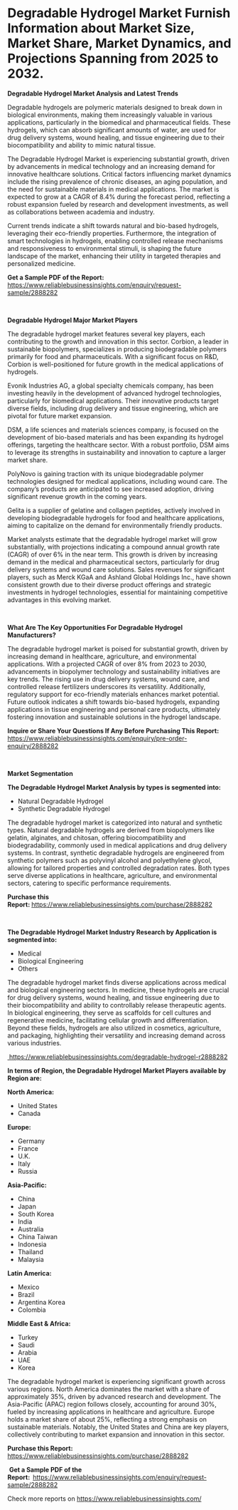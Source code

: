 <p><h1>Degradable Hydrogel Market Furnish Information about Market Size, Market Share, Market Dynamics, and Projections Spanning from 2025 to 2032.</h1></p><p><strong>Degradable Hydrogel Market Analysis and Latest Trends</strong></p>
<p><p>Degradable hydrogels are polymeric materials designed to break down in biological environments, making them increasingly valuable in various applications, particularly in the biomedical and pharmaceutical fields. These hydrogels, which can absorb significant amounts of water, are used for drug delivery systems, wound healing, and tissue engineering due to their biocompatibility and ability to mimic natural tissue.</p><p>The Degradable Hydrogel Market is experiencing substantial growth, driven by advancements in medical technology and an increasing demand for innovative healthcare solutions. Critical factors influencing market dynamics include the rising prevalence of chronic diseases, an aging population, and the need for sustainable materials in medical applications. The market is expected to grow at a CAGR of 8.4% during the forecast period, reflecting a robust expansion fueled by research and development investments, as well as collaborations between academia and industry.</p><p>Current trends indicate a shift towards natural and bio-based hydrogels, leveraging their eco-friendly properties. Furthermore, the integration of smart technologies in hydrogels, enabling controlled release mechanisms and responsiveness to environmental stimuli, is shaping the future landscape of the market, enhancing their utility in targeted therapies and personalized medicine.</p></p>
<p><strong>Get a Sample PDF of the Report:&nbsp;</strong> <a href="https://www.reliablebusinessinsights.com/enquiry/request-sample/2888282?utm_campaign=3273&utm_medium=2&utm_source=Github&utm_content=ia&utm_term=14032025&utm_id=degradable-hydrogel">https://www.reliablebusinessinsights.com/enquiry/request-sample/2888282</a></p>
<p>&nbsp;</p>
<p><strong>Degradable Hydrogel Major Market Players</strong></p>
<p><p>The degradable hydrogel market features several key players, each contributing to the growth and innovation in this sector. Corbion, a leader in sustainable biopolymers, specializes in producing biodegradable polymers primarily for food and pharmaceuticals. With a significant focus on R&D, Corbion is well-positioned for future growth in the medical applications of hydrogels.</p><p>Evonik Industries AG, a global specialty chemicals company, has been investing heavily in the development of advanced hydrogel technologies, particularly for biomedical applications. Their innovative products target diverse fields, including drug delivery and tissue engineering, which are pivotal for future market expansion. </p><p>DSM, a life sciences and materials sciences company, is focused on the development of bio-based materials and has been expanding its hydrogel offerings, targeting the healthcare sector. With a robust portfolio, DSM aims to leverage its strengths in sustainability and innovation to capture a larger market share.</p><p>PolyNovo is gaining traction with its unique biodegradable polymer technologies designed for medical applications, including wound care. The company’s products are anticipated to see increased adoption, driving significant revenue growth in the coming years.</p><p>Gelita is a supplier of gelatine and collagen peptides, actively involved in developing biodegradable hydrogels for food and healthcare applications, aiming to capitalize on the demand for environmentally friendly products.</p><p>Market analysts estimate that the degradable hydrogel market will grow substantially, with projections indicating a compound annual growth rate (CAGR) of over 6% in the near term. This growth is driven by increasing demand in the medical and pharmaceutical sectors, particularly for drug delivery systems and wound care solutions. Sales revenues for significant players, such as Merck KGaA and Ashland Global Holdings Inc., have shown consistent growth due to their diverse product offerings and strategic investments in hydrogel technologies, essential for maintaining competitive advantages in this evolving market.</p></p>
<p>&nbsp;</p>
<p><strong>What Are The Key Opportunities For Degradable Hydrogel Manufacturers?</strong></p>
<p><p>The degradable hydrogel market is poised for substantial growth, driven by increasing demand in healthcare, agriculture, and environmental applications. With a projected CAGR of over 8% from 2023 to 2030, advancements in biopolymer technology and sustainability initiatives are key trends. The rising use in drug delivery systems, wound care, and controlled release fertilizers underscores its versatility. Additionally, regulatory support for eco-friendly materials enhances market potential. Future outlook indicates a shift towards bio-based hydrogels, expanding applications in tissue engineering and personal care products, ultimately fostering innovation and sustainable solutions in the hydrogel landscape.</p></p>
<p><strong>Inquire or Share Your Questions If Any Before Purchasing This Report:</strong> <a href="https://www.reliablebusinessinsights.com/enquiry/pre-order-enquiry/2888282?utm_campaign=3273&utm_medium=2&utm_source=Github&utm_content=ia&utm_term=14032025&utm_id=degradable-hydrogel">https://www.reliablebusinessinsights.com/enquiry/pre-order-enquiry/2888282</a></p>
<p>&nbsp;</p>
<p><strong>Market Segmentation</strong></p>
<p><strong>The Degradable Hydrogel Market Analysis by types is segmented into:</strong></p>
<p><ul><li>Natural Degradable Hydrogel</li><li>Synthetic Degradable Hydrogel</li></ul></p>
<p><p>The degradable hydrogel market is categorized into natural and synthetic types. Natural degradable hydrogels are derived from biopolymers like gelatin, alginates, and chitosan, offering biocompatibility and biodegradability, commonly used in medical applications and drug delivery systems. In contrast, synthetic degradable hydrogels are engineered from synthetic polymers such as polyvinyl alcohol and polyethylene glycol, allowing for tailored properties and controlled degradation rates. Both types serve diverse applications in healthcare, agriculture, and environmental sectors, catering to specific performance requirements.</p></p>
<p><strong>Purchase this Report:&nbsp;</strong><a href="https://www.reliablebusinessinsights.com/purchase/2888282?utm_campaign=3273&utm_medium=2&utm_source=Github&utm_content=ia&utm_term=14032025&utm_id=degradable-hydrogel">https://www.reliablebusinessinsights.com/purchase/2888282</a></p>
<p>&nbsp;</p>
<p><strong>The Degradable Hydrogel Market Industry Research by Application is segmented into:</strong></p>
<p><ul><li>Medical</li><li>Biological Engineering</li><li>Others</li></ul></p>
<p><p>The degradable hydrogel market finds diverse applications across medical and biological engineering sectors. In medicine, these hydrogels are crucial for drug delivery systems, wound healing, and tissue engineering due to their biocompatibility and ability to controllably release therapeutic agents. In biological engineering, they serve as scaffolds for cell cultures and regenerative medicine, facilitating cellular growth and differentiation. Beyond these fields, hydrogels are also utilized in cosmetics, agriculture, and packaging, highlighting their versatility and increasing demand across various industries.</p></p>
<p><a href="https://www.reliablebusinessinsights.com/degradable-hydrogel-r2888282?utm_campaign=3273&utm_medium=2&utm_source=Github&utm_content=ia&utm_term=14032025&utm_id=degradable-hydrogel">&nbsp;https://www.reliablebusinessinsights.com/degradable-hydrogel-r2888282</a></p>
<p><strong>In terms of Region, the Degradable Hydrogel Market Players available by Region are:</strong></p>
<p>
    <p> <strong> North America: </strong>
        <ul>
            <li>United States</li>
            <li>Canada</li>
        </ul>
        </p> 
    <p> <strong> Europe: </strong>
        <ul>
            <li>Germany</li>
            <li>France</li>
            <li>U.K.</li>
            <li>Italy</li>
            <li>Russia</li>
        </ul>
        </p> 
    <p> <strong> Asia-Pacific: </strong>
        <ul>
            <li>China</li>
            <li>Japan</li>
            <li>South Korea</li>
            <li>India</li>
            <li>Australia</li>
            <li>China Taiwan</li>
            <li>Indonesia</li>
            <li>Thailand</li>
            <li>Malaysia</li>
        </ul>
        </p> 
    <p> <strong> Latin America: </strong>
        <ul>
            <li>Mexico</li>
            <li>Brazil</li>
            <li>Argentina Korea</li>
            <li>Colombia</li>
        </ul>
        </p> 
    <p> <strong> Middle East & Africa: </strong>
        <ul>
            <li>Turkey</li>
            <li>Saudi</li>
            <li>Arabia</li>
            <li>UAE</li>
            <li>Korea</li>
        </ul>
    </p>
    </p>
<p><p>The degradable hydrogel market is experiencing significant growth across various regions. North America dominates the market with a share of approximately 35%, driven by advanced research and development. The Asia-Pacific (APAC) region follows closely, accounting for around 30%, fueled by increasing applications in healthcare and agriculture. Europe holds a market share of about 25%, reflecting a strong emphasis on sustainable materials. Notably, the United States and China are key players, collectively contributing to market expansion and innovation in this sector.</p></p>
<p><strong>Purchase this Report: </strong><a href="https://www.reliablebusinessinsights.com/purchase/2888282?utm_campaign=3273&utm_medium=2&utm_source=Github&utm_content=ia&utm_term=14032025&utm_id=degradable-hydrogel">https://www.reliablebusinessinsights.com/purchase/2888282</a></p>
<p>&nbsp;<strong>Get a Sample PDF of the Report:&nbsp;&nbsp;</strong><a href="https://www.reliablebusinessinsights.com/enquiry/request-sample/2888282?utm_campaign=3273&utm_medium=2&utm_source=Github&utm_content=ia&utm_term=14032025&utm_id=degradable-hydrogel">https://www.reliablebusinessinsights.com/enquiry/request-sample/2888282</a></p>
<p><strong></strong></p>
<p>Check more reports on <a href="https://www.reliablebusinessinsights.com/?utm_campaign=3273&utm_medium=2&utm_source=Github&utm_content=ia&utm_term=14032025&utm_id=degradable-hydrogel">https://www.reliablebusinessinsights.com/</a></p>